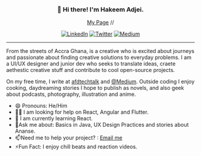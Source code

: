 <h3 align="center">👋 Hi there! I'm Hakeem Adjei. </h3>
<p align="center">
 <a href="https://namiji.disha.page">My Page</a> //
 </p>
 <p align="center">
   <a href="https://www.linkedin.com/in/hfadjei/"><img alt="LinkedIn" src="https://img.shields.io/badge/-Hakeem Adjei-black?style=flat-square&logo=Linkedin&logoColor=white&link=https://www.linkedin.com/in/hfadjei/"></a>
   <a href="https://twitter.com/nxmiji"><img alt="Twitter" src="https://img.shields.io/badge/-@nxmiji-black?style=flat-square&logo=twitter&logoColor=white&link=https://twitter.com/nxmiji"></a>
   <a href="https://medium.com/@namijiwrites"><img alt="Medium" src="https://img.shields.io/badge/-@namijiwrites-03a57a?style=flat-square&color=000000&labelColor=000000&logo=Medium&link=https://medium.com/@namijiwrites"></a>

 </p>
 
---
 From the streets of Accra Ghana, is a creative who is excited about journeys and passionate about finding creative solutions to everyday problems. 
 I am a UI/UX designer and junior dev who seeks to translate ideas, craete aethestic creative stuff and contribute to cool open-source projects.
 
 On my free time, I write at [afdtechtalk](afd-techtalk.com) and [@Medium](https://medium.com/@namijiwrites).
 Outside coding I enjoy cooking, daydreaming stories I hope to publish as novels, and also geek about podcasts, photography, illustration and anime. 

- 😄 Pronouns: He/Him
- 🙏🏾 I am looking for help on React, Angular  and Flutter.
- 🧐 I am currently learning React.
- 💬Ask me about: Basics in Java, UX Design Practices and stories about Ananse.
- 📫Need me to help your project? : [Email me](mailto:hakeem_adjei@outlook.com)
- ⚡Fun Fact: I enjoy chill beats and reaction videos.

